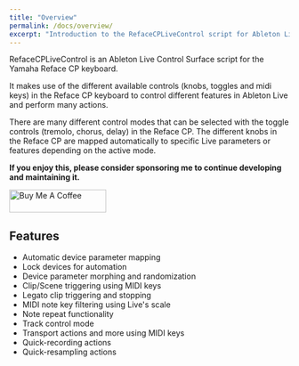 ```yaml
---
title: "Overview"
permalink: /docs/overview/
excerpt: "Introduction to the RefaceCPLiveControl script for Ableton Live."
---
```


RefaceCPLiveControl is an Ableton Live Control Surface script for the Yamaha Reface CP keyboard.

It makes use of the different available controls (knobs, toggles and midi keys) in the Reface CP keyboard to control different features in Ableton Live and perform many actions.

There are many different control modes that can be selected with the toggle controls (tremolo, chorus, delay) in the Reface CP.
The different knobs in the Reface CP are mapped automatically to specific Live parameters or features depending on the active mode.

**If you enjoy this, please consider sponsoring me to continue developing and maintaining it.**

<a href="https://www.buymeacoffee.com/yannxou" target="_blank"><img src="https://cdn.buymeacoffee.com/buttons/default-yellow.png" alt="Buy Me A Coffee" height="41" width="174"></a>

## Features

* Automatic device parameter mapping
* Lock devices for automation
* Device parameter morphing and randomization
* Clip/Scene triggering using MIDI keys
* Legato clip triggering and stopping
* MIDI note key filtering using Live's scale
* Note repeat functionality
* Track control mode
* Transport actions and more using MIDI keys
* Quick-recording actions
* Quick-resampling actions
